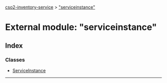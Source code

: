 [cso2-inventory-service](../README.md) > ["serviceinstance"](../modules/_serviceinstance_.md)

# External module: "serviceinstance"

## Index

### Classes

* [ServiceInstance](../classes/_serviceinstance_.serviceinstance.md)

---


